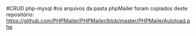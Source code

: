 #CRUD php-mysql
#os arquivos da pasta phpMailer foram copiados deste repositório: https://github.com/PHPMailer/PHPMailer/blob/master/PHPMailerAutoload.php
